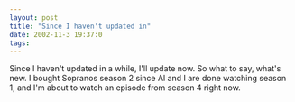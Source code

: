 ```yaml
---
layout: post
title: "Since I haven't updated in"
date: 2002-11-3 19:37:0
tags: 
---
```


Since I haven't updated in a while, I'll update now. So what to say, what's new. I bought Sopranos season 2 since Al and I are done watching season 1, and I'm about to watch an episode from season 4 right now.

